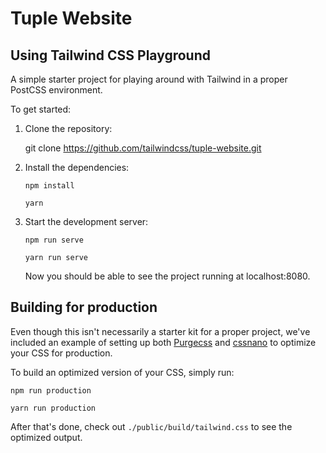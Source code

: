 # Tuple Website

## Using Tailwind CSS Playground

A simple starter project for playing around with Tailwind in a proper PostCSS environment.

To get started:

1. Clone the repository:

   git clone https://github.com/tailwindcss/tuple-website.git

2. Install the dependencies:

   ```
   npm install

   yarn
   ```

3. Start the development server:

   ```
   npm run serve

   yarn run serve
   ```

   Now you should be able to see the project running at localhost:8080.

## Building for production

Even though this isn't necessarily a starter kit for a proper project, we've included an example of setting up both [Purgecss](https://www.purgecss.com/) and [cssnano](https://cssnano.co/) to optimize your CSS for production.

To build an optimized version of your CSS, simply run:

```
npm run production

yarn run production
```

After that's done, check out `./public/build/tailwind.css` to see the optimized output.
